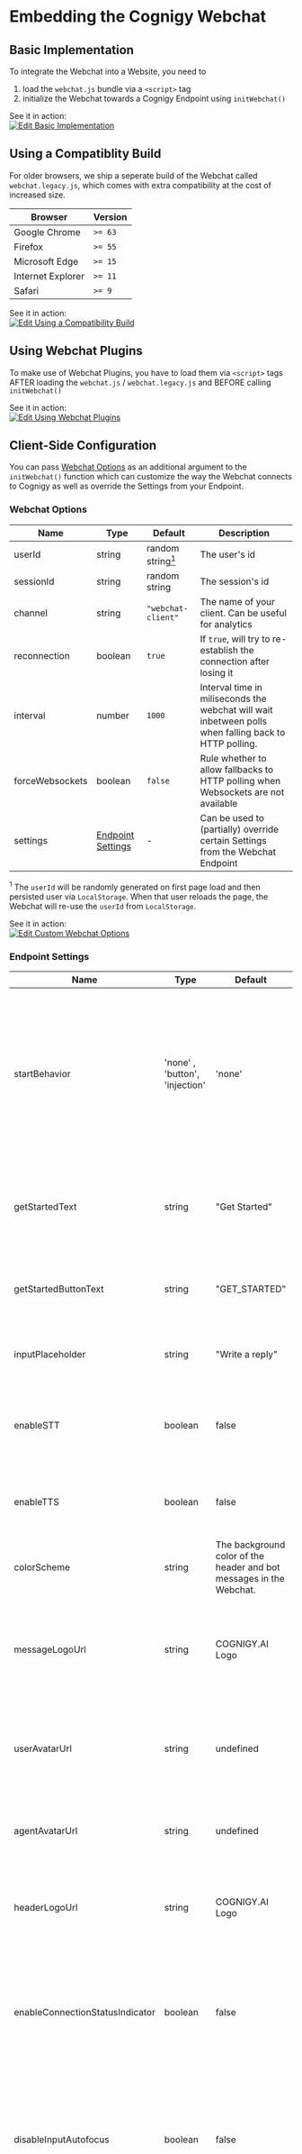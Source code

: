 # Embedding the Cognigy Webchat

## Basic Implementation
To integrate the Webchat into a Website, you need to
1. load the `webchat.js` bundle via a `<script>` tag
2. initialize the Webchat towards a Cognigy Endpoint using `initWebchat()`

See it in action:  
[![Edit Basic Implementation](https://codesandbox.io/static/img/play-codesandbox.svg)](https://codesandbox.io/s/basic-cognigy-webchat-embedding-ict1u?fontsize=14&hidenavigation=1&theme=dark)

## Using a Compatiblity Build
For older browsers, we ship a seperate build of the Webchat called `webchat.legacy.js`, which comes with extra compatibility at the cost of increased size.

| Browser | Version |
| - | - |
| Google Chrome | `>= 63` |
| Firefox | `>= 55` |
| Microsoft Edge | `>= 15` |
| Internet Explorer | `>= 11` |
| Safari | `>= 9` |

See it in action:  
[![Edit Using a Compatibility Build](https://codesandbox.io/static/img/play-codesandbox.svg)](https://codesandbox.io/s/embedding-the-cognigy-webchat-yu1yg?fontsize=14&hidenavigation=1&theme=dark)


## Using Webchat Plugins
To make use of Webchat Plugins, you have to load them via `<script>` tags AFTER loading the `webchat.js` / `webchat.legacy.js` and BEFORE calling `initWebchat()`

See it in action:  
[![Edit Using Webchat Plugins](https://codesandbox.io/static/img/play-codesandbox.svg)](https://codesandbox.io/s/embedding-the-cognigy-webchat-1p6ky?fontsize=14&hidenavigation=1&theme=dark)

## Client-Side Configuration
You can pass [Webchat Options](#webchat-options) as an additional argument to the `initWebchat()` function which can customize the way the Webchat connects to Cognigy as well as override the Settings from your Endpoint.

### Webchat Options
| Name | Type | Default | Description |
| - | - | - | - |
| userId | string | random string[<sup>1</sup>](#persistent-user-id) | The user's id |
| sessionId | string | random string | The session's id |
| channel | string | `"webchat-client"` | The name of your client. Can be useful for analytics
| reconnection | boolean | `true` | If `true`, will try to re-establish the connection after losing it
| interval | number | `1000` | Interval time in miliseconds the webchat will wait inbetween polls when falling back to HTTP polling.
| forceWebsockets | boolean | `false` | Rule whether to allow fallbacks to HTTP polling when Websockets are not available
| settings | [Endpoint Settings](#endpoint-settings) | - | Can be used to (partially) override certain Settings from the Webchat Endpoint

<sup id="persistent-user-id">1</sup> The `userId` will be randomly generated on first page load and then persisted user via `LocalStorage`. When that user reloads the page, the Webchat will re-use the `userId` from `LocalStorage`.

See it in action:  
[![Edit Custom Webchat Options](https://codesandbox.io/static/img/play-codesandbox.svg)](https://codesandbox.io/s/embedding-the-cognigy-webchat-4xkv8?fontsize=14&hidenavigation=1&theme=dark)

### Endpoint Settings
| Name | Type | Default | Description |
| - | - | - | - |
| startBehavior | 'none' , 'button', 'injection' | 'none' | If 'none', will start the webchat with a text input, 'button' will display a get started button with a preconfigured message, 'injection' will automatically send a message to the bot. 
| getStartedText | string | "Get Started" | The text to display in the Webchat when clicking the Get Started Button / when sending the auto message. | getStartedPayload | string | "GET_STARTED" | The payload to send to your Flow when clicking the Get Started Button / when sending the auto message. 
| getStartedButtonText | string | "GET_STARTED" | The text to display on the Get Started Button / when sending the auto message. 
| inputPlaceholder | string | "Write a reply" | The placeholder text to display in the input field. 
| enableSTT | boolean | false | Whether to enable speech input that lets the user speak to the Webchat instead of only typing. 
| enableTTS | boolean | false | Whether to enable the browser to read the bot messages aloud. 
| colorScheme | string | The background color of the header and bot messages in the Webchat. | designTemplate | 1 or 2 | 1 | The Webchat design template to use. We default to design template 1 (bottom right with a button), you can switch to template 2, which is the centered webchat. 
| messageLogoUrl | string | COGNIGY.AI Logo | A custom avatar that should be displayed next to bot messages. Defaults to a COGNIGY.AI logo. 
| userAvatarUrl | string | undefined | A custom avatar that should be displayed next to user messages. Defaults to a user icon.
| agentAvatarUrl | string | undefined | A custom avatar that sould be displayed next to agent messages
| headerLogoUrl | string | COGNIGY.AI Logo | The logo to display in the header of the Webchat. Defaults to a COGNIGY.AI logo. 
| enableConnectionStatusIndicator | boolean | false | Whether to show a warning if the connection is lost during a conversation. The warning will disappear when the connection is re-established. | enableTypingIndicator | boolean | true | Whether to enable typing indicators in the Webchat when the Conversational AI is replying. Requires a messageDelay to be set. 
| disableInputAutofocus | boolean | false | By default, the input will automatically focus when a user opens the widget. If you set this to true, the input will no longer focus when opening the widget.
| disablePersistentHistory | boolean | false | If true, disables storing of the chat history into LocalStorage (used for persistence). 
| disableTextInputSanitization | boolean | false | By default, text inputs from the user will be sanitized for HTML with scripting. If you set this to true, users can send any kind of HTML text, including script-tags and onload-attributes etc.
| enablePersistentMenu | boolean | false | Whether to enable the Persistent Menu 
| persistentMenu | [Persistent Menu](#persistent-menu) | - | The Persistent Menu to render in the Webchat.

See it in action:  
[![Edit Override Endpoint Settings](https://codesandbox.io/static/img/play-codesandbox.svg)](https://codesandbox.io/s/embedding-the-cognigy-webchat-bpz1r?fontsize=14&hidenavigation=1&theme=dark)

#### Persistent Menu
| Name | Type | Default | Description |
| - | - | - | - |
| title | string | `""` | The title of the Persistent Menu |
| menuItems | Array of [Persistent Menu Items](#persistent-menu-item) | `[]` | A List of Items that should appear in the Persistent Menu

#### Persistent Menu Item
| Name | Type | Default | Description |
| - | - | - | - |
| title | string | `""` | The label of the Persisted Menu Item and visible Text on the Message |
| payload | string | `""` | The actual text message that should be sent |